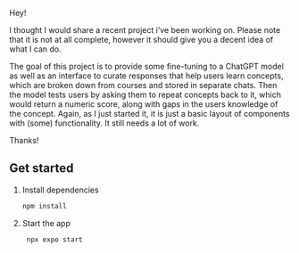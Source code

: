 Hey!

I thought I would share a recent project i’ve been working on. Please note that it is not at all complete, however it should give you a decent idea of what I can do. 

The goal of this project is to provide some fine-tuning to a ChatGPT model as well as an interface to curate responses that help users learn concepts, which are broken down from courses and stored in separate chats. Then the model tests users by asking them to repeat concepts back to it, which would return a numeric score, along with gaps in the users knowledge of the concept. Again, as I just started it, it is just a basic layout of components with (some) functionality. It still needs a lot of work.

Thanks!

## Get started

1. Install dependencies

   ```bash
   npm install
   ```

2. Start the app

   ```bash
    npx expo start
   ```

